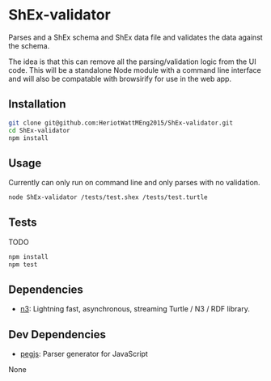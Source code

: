 # ShEx-validator 

Parses and a ShEx schema and ShEx data file and validates the data against the schema.

The idea is that this can remove all the parsing/validation logic from the UI code. This will be a standalone Node module with a command line interface and will also be compatable with browsirify for use in the web app.

## Installation

```sh
git clone git@github.com:HeriotWattMEng2015/ShEx-validator.git
cd ShEx-validator
npm install
```


## Usage
Currently can only run on command line and only parses with no validation.
```sh
node ShEx-validator /tests/test.shex /tests/test.turtle
```

## Tests
TODO

```sh
npm install
npm test
```

## Dependencies

- [n3](https://github.com/RubenVerborgh/N3.js): Lightning fast, asynchronous, streaming Turtle / N3 / RDF library.

## Dev Dependencies

- [pegjs](https://github.com/dmajda/pegjs): Parser generator for JavaScript

None
